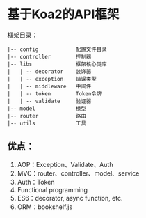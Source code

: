 基于Koa2的API框架
====================

框架目录：
~~~
|-- config            配置文件目录
|-- controller        控制器
|-- libs              框架核心类库
|   | -- decorator    装饰器
|   | -- exception    错误类型
|   | -- middleware   中间件
|   | -- token        Token令牌
|   | -- validate     验证器
|-- model             模型
|-- router            路由
|-- utils             工具  
~~~

## 优点：
1. AOP：Exception、Validate、Auth
2. MVC：router、controller、model、service
3. Auth：Token
4. Functional programming
5. ES6：decorator, async function, etc.
6. ORM：bookshelf.js
